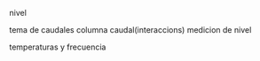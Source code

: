 nivel 








tema de caudales
columna caudal(interaccions)
medicion de nivel 

temperaturas y frecuencia

